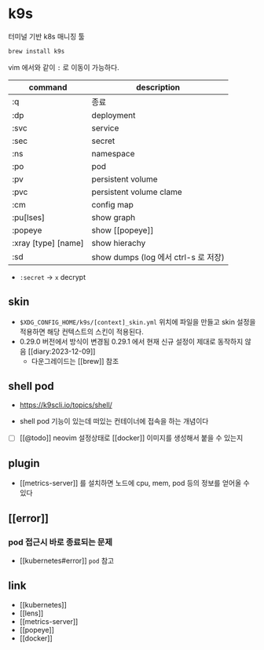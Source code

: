 # k9s

터미널 기반 k8s 매니징 툴
```sh
brew install k9s
```

vim 에서와 같이 `:` 로 이동이 가능하다.

| command             | description                          |
| -------             | -----------------------              |
| :q                  | 종료                                 |
| :dp                 | deployment                           |
| :svc                | service                              |
| :sec                | secret                               |
| :ns                 | namespace                            |
| :po                 | pod                                  |
| :pv                 | persistent volume                    |
| :pvc                | persistent volume clame              |
| :cm                 | config map                           |
| :pu[lses]           | show graph                           |
| :popeye             | show [[popeye]]                      |
| :xray [type] [name] | show hierachy                        |
| :sd                 | show dumps (log 에서 ctrl-s 로 저장) |

- `:secret` -> `x` decrypt

## skin
- `$XDG_CONFIG_HOME/k9s/[context]_skin.yml` 위치에 파일을 만들고 skin 설정을 적용하면 해당 컨텍스트의 스킨이 적용된다.
- 0.29.0 버전에서 방식이 변경됨 0.29.1 에서 현재 신규 설정이 제대로 동작하지 않음 [[diary:2023-12-09]]
  - 다운그레이드는 [[brew]] 참조

## shell pod
+ https://k9scli.io/topics/shell/
- shell pod 기능이 있는데 떠있는 컨테이너에 접속을 하는 개념이다
- [ ] [[@todo]] neovim 설정상태로 [[docker]] 이미지를 생성해서 붙을 수 있는지

## plugin
- [[metrics-server]] 를 설치하면 노드에 cpu, mem, pod 등의 정보를 얻어올 수 있다

## [[error]]
### pod 접근시 바로 종료되는 문제
- [[kubernetes#error]] `pod` 참고

## link
- [[kubernetes]]
- [[lens]]
- [[metrics-server]]
- [[popeye]]
- [[docker]]
